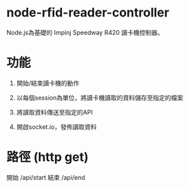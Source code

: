 # node-rfid-reader-controller

Node.js為基礎的 Impinj Speedway R420 讀卡機控制器。

功能
====================
1. 開始/結束讀卡機的動作

2. 以每個session為單位，將讀卡機讀取的資料儲存至指定的檔案

3. 將讀取資料傳送至指定的API

4. 開啟socket.io，發佈讀取資料

路徑 (http get)
====================
開始    /api/start
結束    /api/end

